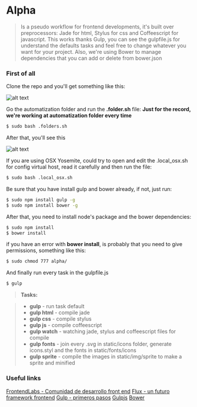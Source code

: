 # Alpha
> Is a pseudo workflow for frontend developments, it's built over preprocessors: Jade for html, Stylus for css and Coffeescript for javascript.
> This works thanks Gulp, you can see the gulpfile.js for understand the defaults tasks and feel free to change whatever you want for your project.
> Also, we're using Bower to manage dependencies that you can add or delete from bower.json


### First of all
Clone the repo and you'll get something like this:

![alt text](http://i60.tinypic.com/zl505i.png "Title")
 
Go the automatization folder and run the **.folder.sh** file:
**Just for the record, we're working at automatization folder every time**
```sh
$ sudo bash .folders.sh
```
After that, you'll see this

![alt text](http://i59.tinypic.com/ih4jk1.png "Title")

If you are using OSX Yosemite, could try to open and edit the .local_osx.sh for config virtual host, read it carefully and then run the file:  
```sh
$ sudo bash .local_osx.sh
```
Be sure that you have install gulp and bower already, if not, just run:
```sh
$ sudo npm install gulp -g
$ sudo npm install bower -g
```
After that, you need to install node's package and the bower dependencies:
```sh
$ sudo npm install
$ bower install
```
if you have an error with **bower install**, is probably that you need to give permissions, something like this:
```sh
$ sudo chmod 777 alpha/
```
And finally run every task in the gulpfile.js
```sh
$ gulp
```
> **Tasks:**

> - **gulp** - run task default
> - **gulp html** - compile jade
> - **gulp css** - compile stylus
> - **gulp js** - compile coffeescript
> - **gulp watch** - watching jade, stylus and coffeescript files for compile
> - **gulp fonts** - join every .svg in static/icons folder, generate icons.styl and the fonts in static/fonts/icons
> - **gulp sprite** - compile the images in static/img/sprite to make a sprite and minified


### Useful links
[FrontendLabs - Comunidad de desarrollo front end](http://frontendlabs.io/)
[Flux - un futuro framework frontend](https://github.com/frontend-labs/flux)
[Gulp - primeros pasos](http://frontendlabs.io/1669--gulp-js-en-espanol-tutorial-basico-primeros-pasos-y-ejemplos)
[Gulpjs](http://gulpjs.com/)
[Bower](http://bower.io/)
